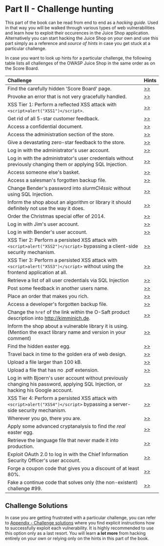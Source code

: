 # Part II - Challenge hunting

This part of the book can be read from end to end as a _hacking guide_.
Used in that way you will be walked through various types of web
vulnerabilities and learn how to exploit their occurences in the Juice
Shop application. Alternatively you can start hacking the Juice Shop on
your own and use this part simply as a reference and _source of hints_
in case you get stuck at a particular challenge.

In case you want to look up hints for a particular challenge, the
following table lists all challenges of the OWASP Juice Shop in the same
order as on the Score Board.

| Challenge                                                                                                                          | Hints                                                    |
|:-----------------------------------------------------------------------------------------------------------------------------------|:---------------------------------------------------------|
| Find the carefully hidden 'Score Board' page.                                                                                      | [>>](score-board.md#scoreBoardChallenge)                 |
| Provoke an error that is not very gracefully handled.                                                                              | [>>](leakage.md#errorHandlingChallenge)                  |
| XSS Tier 1: Perform a reflected XSS attack with `<script>alert("XSS1")</script>`.                                                  | [>>](xss.md#xss1Challenge)                               |
| Get rid of all 5-star customer feedback.                                                                                           | [>>](privilege-escalation.md#fiveStarFeedbackChallenge)                |
| Access a confidential document.                                                                                                    | [>>](forgotten-content.md#confidentialDocumentChallenge) |
| Access the administration section of the store.                                                                                    | [>>](privilege-escalation.md#adminSectionChallenge)                    |
| Give a devastating zero-star feedback to the store.                                                                                | [>>](validation.md#zeroStarFeedbackChallenge)            |
| Log in with the administrator's user account.                                                                                      | [>>](sqli.md#loginAdminChallenge)                        |
| Log in with the administrator's user credentials without previously changing them or applying SQL Injection.                       | [>>](weak-security.md#weakPasswordChallenge)             |
| Access someone else's basket.                                                                                                      | [>>](privilege-escalation.md{#accessBasketChallenge})                                                         |
| Access a salesman's forgotten backup file.                                                                                         | [>>](forgotten-content.md#forgottenBackupChallenge)      |
| Change Bender's password into _slurmCl4ssic_ without using SQL Injection.                                                          | [>>](csrf.md#csrfChallenge)                              |
| Inform the shop about an algorithm or library it should definitely not use the way it does.                                        | [>>](crypto.md#weirdCryptoChallenge)                     |
| Order the Christmas special offer of 2014.                                                                                         | [>>](sqli.md#christmasSpecialChallenge)                  |
| Log in with Jim's user account.                                                                                                    | [>>](sqli.md#loginJimChallenge)                          |
| Log in with Bender's user account.                                                                                                 | [>>](sqli.md#loginBenderChallenge)                       |
| XSS Tier 2: Perform a persisted XSS attack with `<script>alert("XSS2")</script>` bypassing a client-side security mechanism.       | [>>](xss.md#xss2Challenge)                               |
| XSS Tier 3: Perform a persisted XSS attack with `<script>alert("XSS3")</script>` without using the frontend application at all.    | [>>](xss.md#xss3Challenge)                               |
| Retrieve a list of all user credentials via SQL Injection                                                                          | [>>](sqli.md#unionSqlInjectionChallenge)                 |
| Post some feedback in another users name.                                                                                          | [>>](privilege-escalation.md{#forgedFeedbackChallenge})                                                         |
| Place an order that makes you rich.                                                                                                | [>>](validation.md#negativeOrderChallenge)               |
| Access a developer's forgotten backup file.                                                                                        | [>>](forgotten-content.md#forgottenDevBackupChallenge)   |
| Change the `href` of the link within the O-Saft product description into http://kimminich.de.                                      | [>>](privilege-escalation.md{#changeProductChallenge})                 |
| Inform the shop about a vulnerable library it is using. (Mention the exact library name and version in your comment)               | [>>](crypto.md#knownVulnerableComponentChallenge)        |
| Find the hidden easter egg.                                                                                                        | [>>](forgotten-content.md#easterEgg1Challenge)           |
| Travel back in time to the golden era of web design.                                                                               | [>>](forgotten-content.md#geocitiesThemeChallenge)       |
| Upload a file larger than 100 kB.                                                                                                  | [>>](validation.md#uploadSizeChallenge)                  |
| Upload a file that has no .pdf extension.                                                                                          | [>>](validation.md#uploadTypeChallenge)                  |
| Log in with Bjoern's user account without previously changing his password, applying SQL Injection, or hacking his Google account. | [>>](weak-security.md#oauthUserPasswordChallenge)                                                         |
| XSS Tier 4: Perform a persisted XSS attack with `<script>alert("XSS4")</script>` bypassing a server-side security mechanism.       | [>>](xss.md#xss4Challenge)                               |
| Wherever you go, there you are.                                                                                                    | [>>](weak-security.md#redirectChallenge)                 |
| Apply some advanced cryptanalysis to find _the real_ easter egg.                                                                   | [>>](forgotten-content.md#easterEgg2Challenge)           |
| Retrieve the language file that never made it into production.                                                                     | [>>](forgotten-content.md#extraLanguageChallenge)        |
| Exploit OAuth 2.0 to log in with the Chief Information Security Officer's user account.                                            | [>>](weak-security.md#loginCisoChallenge)                                                         |
| Forge a coupon code that gives you a discount of at least 80%.                                                                     | [>>](crypto.md#forgeCouponChallenge)                     |
| Fake a continue code that solves only (the non-existent) challenge #99.                                                            | [>>](crypto.md#continueCodeChallenge)                                                          |

## Challenge Solutions

In case you are getting frustrated with a particular challenge, you can
refer to [Appendix - Challenge solutions](/appendix/README.md) where you
find explicit instructions how to successfully exploit each
vulnerability. It is highly recommended to use this option only as a
last resort. You will learn __a lot more__ from hacking entirely on your
own or relying only on the hints in this part of the book.
